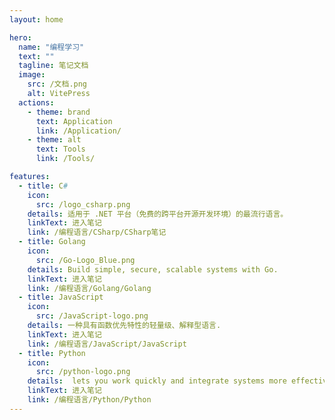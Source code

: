 ```yaml
---
layout: home

hero:
  name: "编程学习"
  text: ""
  tagline: 笔记文档
  image:
    src: /文档.png
    alt: VitePress
  actions:
    - theme: brand
      text: Application
      link: /Application/
    - theme: alt
      text: Tools
      link: /Tools/

features:
  - title: C#
    icon: 
      src: /logo_csharp.png
    details: 适用于 .NET 平台（免费的跨平台开源开发环境）的最流行语言。
    linkText: 进入笔记
    link: /编程语言/CSharp/CSharp笔记
  - title: Golang
    icon: 
      src: /Go-Logo_Blue.png
    details: Build simple, secure, scalable systems with Go.
    linkText: 进入笔记
    link: /编程语言/Golang/Golang
  - title: JavaScript
    icon: 
      src: /JavaScript-logo.png
    details: 一种具有函数优先特性的轻量级、解释型语言.
    linkText: 进入笔记
    link: /编程语言/JavaScript/JavaScript
  - title: Python
    icon: 
      src: /python-logo.png
    details:  lets you work quickly and integrate systems more effectively.
    linkText: 进入笔记
    link: /编程语言/Python/Python
---
```

